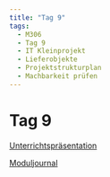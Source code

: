```yaml
---
title: "Tag 9"
tags:
  - M306
  - Tag 9
  - IT Kleinprojekt
  - Lieferobjekte
  - Projektstrukturplan
  - Machbarkeit prüfen
---
```


# Tag 9

[Unterrichtspräsentation](/data/m306/Unterrichtspraesentation_09.pdf)

[Moduljournal](/data/m306/MJ_M306_09.pdf)
